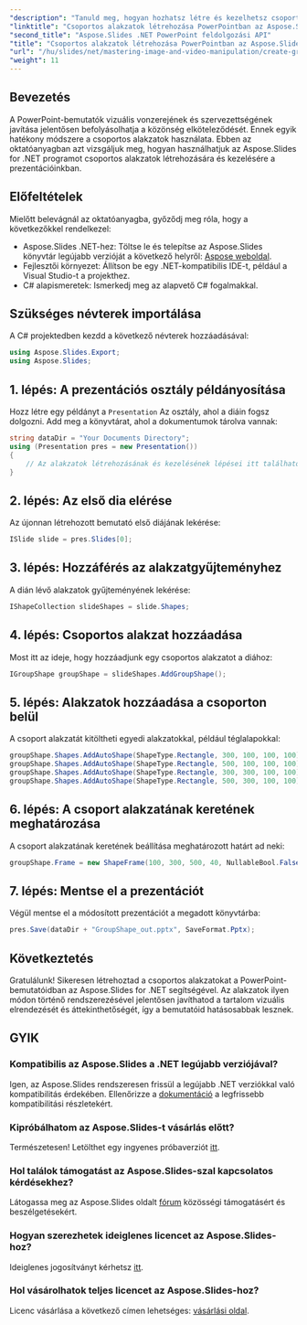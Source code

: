 ```yaml
---
"description": "Tanuld meg, hogyan hozhatsz létre és kezelhetsz csoportos alakzatokat az Aspose.Slides for .NET segítségével. Ez az átfogó útmutató világos, lépésről lépésre haladó utasításokat tartalmaz."
"linktitle": "Csoportos alakzatok létrehozása PowerPointban az Aspose.Slides for .NET segítségével"
"second_title": "Aspose.Slides .NET PowerPoint feldolgozási API"
"title": "Csoportos alakzatok létrehozása PowerPointban az Aspose.Slides for .NET segítségével"
"url": "/hu/slides/net/mastering-image-and-video-manipulation/create-group-shapes/"
"weight": 11
---
```


## Bevezetés

A PowerPoint-bemutatók vizuális vonzerejének és szervezettségének javítása jelentősen befolyásolhatja a közönség elköteleződését. Ennek egyik hatékony módszere a csoportos alakzatok használata. Ebben az oktatóanyagban azt vizsgáljuk meg, hogyan használhatjuk az Aspose.Slides for .NET programot csoportos alakzatok létrehozására és kezelésére a prezentációinkban.

## Előfeltételek

Mielőtt belevágnál az oktatóanyagba, győződj meg róla, hogy a következőkkel rendelkezel:

- Aspose.Slides .NET-hez: Töltse le és telepítse az Aspose.Slides könyvtár legújabb verzióját a következő helyről: [Aspose weboldal](https://releases.aspose.com/slides/net/).
- Fejlesztői környezet: Állítson be egy .NET-kompatibilis IDE-t, például a Visual Studio-t a projekthez.
- C# alapismeretek: Ismerkedj meg az alapvető C# fogalmakkal.


## Szükséges névterek importálása

A C# projektedben kezdd a következő névterek hozzáadásával:

```csharp
using Aspose.Slides.Export;
using Aspose.Slides;
```

## 1. lépés: A prezentációs osztály példányosítása

Hozz létre egy példányt a `Presentation` Az osztály, ahol a diáin fogsz dolgozni. Add meg a könyvtárat, ahol a dokumentumok tárolva vannak:

```csharp
string dataDir = "Your Documents Directory";
using (Presentation pres = new Presentation())
{
    // Az alakzatok létrehozásának és kezelésének lépései itt találhatók.
}
```

## 2. lépés: Az első dia elérése

Az újonnan létrehozott bemutató első diájának lekérése:

```csharp
ISlide slide = pres.Slides[0];
```

## 3. lépés: Hozzáférés az alakzatgyűjteményhez

A dián lévő alakzatok gyűjteményének lekérése:

```csharp
IShapeCollection slideShapes = slide.Shapes;
```

## 4. lépés: Csoportos alakzat hozzáadása

Most itt az ideje, hogy hozzáadjunk egy csoportos alakzatot a diához:

```csharp
IGroupShape groupShape = slideShapes.AddGroupShape();
```

## 5. lépés: Alakzatok hozzáadása a csoporton belül

A csoport alakzatát kitöltheti egyedi alakzatokkal, például téglalapokkal:

```csharp
groupShape.Shapes.AddAutoShape(ShapeType.Rectangle, 300, 100, 100, 100); // 1. alakzat
groupShape.Shapes.AddAutoShape(ShapeType.Rectangle, 500, 100, 100, 100); // 2. alakzat
groupShape.Shapes.AddAutoShape(ShapeType.Rectangle, 300, 300, 100, 100); // 3. alakzat
groupShape.Shapes.AddAutoShape(ShapeType.Rectangle, 500, 300, 100, 100); // 4. alakzat
```

## 6. lépés: A csoport alakzatának keretének meghatározása

A csoport alakzatának keretének beállítása meghatározott határt ad neki:

```csharp
groupShape.Frame = new ShapeFrame(100, 300, 500, 40, NullableBool.False, NullableBool.False, 0);
```

## 7. lépés: Mentse el a prezentációt

Végül mentse el a módosított prezentációt a megadott könyvtárba:

```csharp
pres.Save(dataDir + "GroupShape_out.pptx", SaveFormat.Pptx);
```

## Következtetés

Gratulálunk! Sikeresen létrehoztad a csoportos alakzatokat a PowerPoint-bemutatóidban az Aspose.Slides for .NET segítségével. Az alakzatok ilyen módon történő rendszerezésével jelentősen javíthatod a tartalom vizuális elrendezését és áttekinthetőségét, így a bemutatóid hatásosabbak lesznek.

## GYIK

### Kompatibilis az Aspose.Slides a .NET legújabb verziójával?

Igen, az Aspose.Slides rendszeresen frissül a legújabb .NET verziókkal való kompatibilitás érdekében. Ellenőrizze a [dokumentáció](https://reference.aspose.com/slides/net/) a legfrissebb kompatibilitási részletekért.

### Kipróbálhatom az Aspose.Slides-t vásárlás előtt?

Természetesen! Letölthet egy ingyenes próbaverziót [itt](https://releases.aspose.com/).

### Hol találok támogatást az Aspose.Slides-szal kapcsolatos kérdésekhez?

Látogassa meg az Aspose.Slides oldalt [fórum](https://forum.aspose.com/c/slides/11) közösségi támogatásért és beszélgetésekért.

### Hogyan szerezhetek ideiglenes licencet az Aspose.Slides-hoz?

Ideiglenes jogosítványt kérhetsz [itt](https://purchase.aspose.com/temporary-license/).

### Hol vásárolhatok teljes licencet az Aspose.Slides-hoz?

Licenc vásárlása a következő címen lehetséges: [vásárlási oldal](https://purchase.aspose.com/buy).